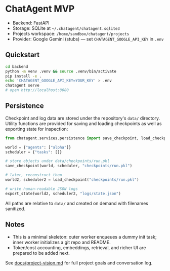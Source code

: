 
# ChatAgent MVP

- Backend: FastAPI
- Storage: SQLite at `~/.chatagent/chatagent.sqlite3`
- Projects workspace: `/home/sandbox/chatagent/projects`
- Provider: Google Gemini (stubs) — set `CHATAGENT_GOOGLE_API_KEY` in `.env`

## Quickstart

```bash
cd backend
python -m venv .venv && source .venv/bin/activate
pip install -e .
echo 'CHATAGENT_GOOGLE_API_KEY=YOUR_KEY' > .env
chatagent serve
# open http://localhost:8080
```

## Persistence

Checkpoint and log data are stored under the repository's `data/` directory.  Utility
functions are provided for saving and loading checkpoints as well as exporting state
for inspection:

```python
from chatagent.services.persistence import save_checkpoint, load_checkpoint, export_state

world = {"agents": ["alpha"]}
scheduler = {"tasks": []}

# store objects under data/checkpoints/run.pkl
save_checkpoint(world, scheduler, "checkpoints/run.pkl")

# later, reconstruct them
world2, scheduler2 = load_checkpoint("checkpoints/run.pkl")

# write human‑readable JSON logs
export_state(world2, scheduler2, "logs/state.json")
```

All paths are relative to `data/` and created on demand with filenames sanitized.

## Notes

- This is a minimal skeleton: outer worker enqueues a dummy init task; inner worker initializes a git repo and README.
- Token/cost accounting, embeddings, retrieval, and richer UI are prepared to be added next.

See [docs/project-vision.md](docs/project-vision.md) for full project goals and conversation log.
